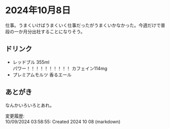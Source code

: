 # 2024年10月8日

仕事。うまくいけばうまくいく仕事だったがうまくいかなかった。今週だけで普段の一か月分出社することになりそう。

## ドリンク

- レッドブル 355ml  
パワー！！！！！！！！！！
カフェイン114mg
- プレミアムモルツ 香るエール

## あとがき

なんかいろいろとあれ。

変更履歴:  
10/09/2024 03:58:55: Created 2024 10 08 (markdown)  
